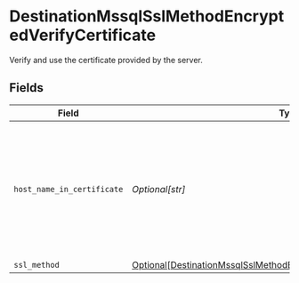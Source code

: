 # DestinationMssqlSslMethodEncryptedVerifyCertificate

Verify and use the certificate provided by the server.


## Fields

| Field                                                                                                                                                         | Type                                                                                                                                                          | Required                                                                                                                                                      | Description                                                                                                                                                   |
| ------------------------------------------------------------------------------------------------------------------------------------------------------------- | ------------------------------------------------------------------------------------------------------------------------------------------------------------- | ------------------------------------------------------------------------------------------------------------------------------------------------------------- | ------------------------------------------------------------------------------------------------------------------------------------------------------------- |
| `host_name_in_certificate`                                                                                                                                    | *Optional[str]*                                                                                                                                               | :heavy_minus_sign:                                                                                                                                            | Specifies the host name of the server. The value of this property must match the subject property of the certificate.                                         |
| `ssl_method`                                                                                                                                                  | [Optional[DestinationMssqlSslMethodEncryptedVerifyCertificateSslMethod]](../../models/shared/destinationmssqlsslmethodencryptedverifycertificatesslmethod.md) | :heavy_minus_sign:                                                                                                                                            | N/A                                                                                                                                                           |